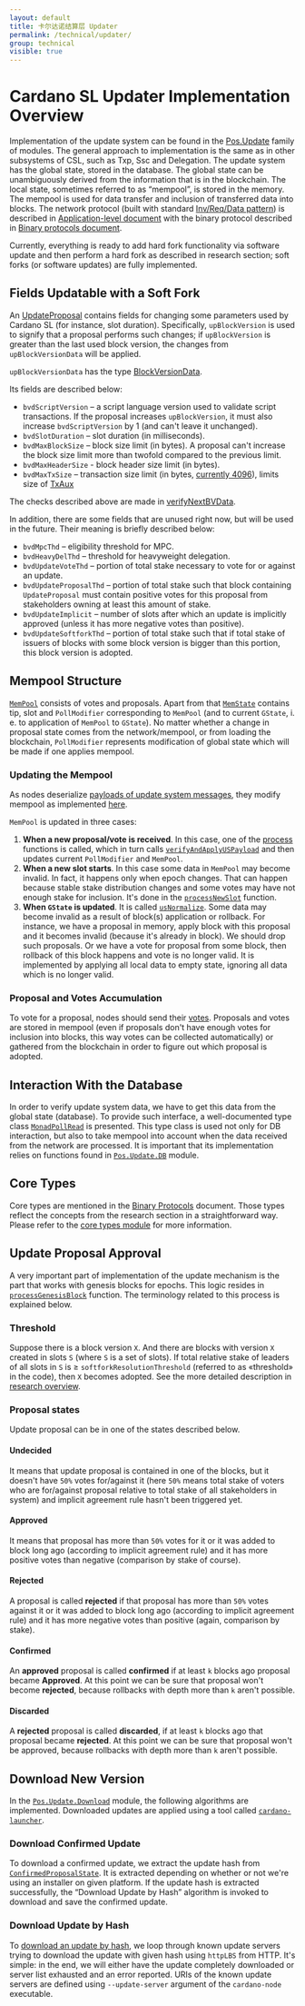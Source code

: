 ```yaml
---
layout: default
title: 卡尔达诺结算层 Updater
permalink: /technical/updater/
group: technical
visible: true
---
```

<!-- Reviewed at ac0126b2753f1f5ca6fbfb555783fbeb1aa141bd -->

<!-- Updated at 6b5eda44e5942599a9781e5ad3f51eb820665b83 -->

# Cardano SL Updater Implementation Overview

Implementation of the update system can be found in the
[Pos.Update](https://github.com/input-output-hk/cardano-sl/tree/6b5eda44e5942599a9781e5ad3f51eb820665b83/src/Pos/Update)
family of modules. The general approach to implementation is the same as in
other subsystems of CSL, such as Txp, Ssc and Delegation. The update system has
the global state, stored in the database. The global state can be unambiguously
derived from the information that is in the blockchain. The local state,
sometimes referred to as “mempool”, is stored in the memory. The mempool is used
for data transfer and inclusion of transferred data into blocks. The network
protocol (built with standard [Inv/Req/Data
pattern](https://github.com/input-output-hk/cardano-sl/tree/43a2d079a026b90ba860e79b5be52d1337e26c6f/infra/Pos/Communication/Relay))
is described in [Application-level
document](/technical/protocols/csl-application-level/) with the binary protocol
described in [Binary protocols
document](/technical/protocols/binary-protocols/).

Currently, everything is ready to add hard fork functionality via software
update and then perform a hard fork as described in research section; soft forks
(or software updates) are fully implemented.

## Fields Updatable with a Soft Fork

An
[UpdateProposal](https://github.com/input-output-hk/cardano-sl/blob/43a2d079a026b90ba860e79b5be52d1337e26c6f/update/Pos/Update/Core/Types.hs#L110)
contains fields for changing some parameters used by Cardano SL (for instance,
slot duration). Specifically, `upBlockVersion` is used to signify that a
proposal performs such changes; if `upBlockVersion` is greater than the last
used block version, the changes from `upBlockVersionData` will be applied.

`upBlockVersionData` has the type
[BlockVersionData](https://github.com/input-output-hk/cardano-sl/blob/fe5e6a377ab63c506173545fd4d8633cd1afbdc6/core/Pos/Core/Types.hs#L206).

Its fields are described below:

-   `bvdScriptVersion` – a script language version used to validate script
    transactions. If the proposal increases `upBlockVersion`, it must also
    increase `bvdScriptVersion` by 1 (and can't leave it unchanged).
-   `bvdSlotDuration` – slot duration (in milliseconds).
-   `bvdMaxBlockSize` – block size limit (in bytes). A proposal can't increase
    the block size limit more than twofold compared to the previous limit.
-   `bvdMaxHeaderSize` - block header size limit (in bytes).
-   `bvdMaxTxSize` – transaction size limit (in bytes, [currently
    4096](https://github.com/input-output-hk/cardano-sl/blob/43a2d079a026b90ba860e79b5be52d1337e26c6f/core/constants.yaml#L17)),
    limits size of
    [TxAux](/technical/protocols/binary-protocols/#transaction-auxilary)

The checks described above are made in
[verifyNextBVData](https://github.com/input-output-hk/cardano-sl/blob/893e3c838bf847613313e8dbf04330176a788af4/update/Pos/Update/Poll/Logic/Base.hs#L232).

In addition, there are some fields that are unused right now, but will be used
in the future. Their meaning is briefly described below:

-   `bvdMpcThd` – eligibility threshold for MPC.
-   `bvdHeavyDelThd` – threshold for heavyweight delegation.
-   `bvdUpdateVoteThd` – portion of total stake necessary to vote for or against
    an update.
-   `bvdUpdateProposalThd` – portion of total stake such that block containing
    `UpdateProposal` must contain positive votes for this proposal from
    stakeholders owning at least this amount of stake.
-   `bvdUpdateImplicit` – number of slots after which an update is implicitly
    approved (unless it has more negative votes than positive).
-   `bvdUpdateSoftforkThd` – portion of total stake such that if total stake of
    issuers of blocks with some block version is bigger than this portion, this
    block version is adopted.

## Mempool Structure

[`MemPool`](https://github.com/input-output-hk/cardano-sl/blob/43a2d079a026b90ba860e79b5be52d1337e26c6f/update/Pos/Update/MemState/Types.hs#L29) consists of votes and proposals. Apart from that [`MemState`](https://github.com/input-output-hk/cardano-sl/blob/43a2d079a026b90ba860e79b5be52d1337e26c6f/update/Pos/Update/MemState/Types.hs#L39) contains
tip, slot and `PollModifier` corresponding to `MemPool` (and to current
`GState`, i. e. to application of `MemPool` to `GState`). No matter whether a
change in proposal state comes from the network/mempool, or from loading the
blockchain, `PollModifier` represents modification of global state which will be
made if one applies mempool.

### Updating the Mempool

As nodes deserialize [payloads of update system
messages](/technical/protocols/binary-protocols/#update-system), they modify
mempool as implemented
[here](https://github.com/input-output-hk/cardano-sl/blob/43a2d079a026b90ba860e79b5be52d1337e26c6f/update/Pos/Update/MemState/Functions.hs#L35).

`MemPool` is updated in three cases:

1.  **When a new proposal/vote is received**. In this case, one of the
    [process](https://github.com/input-output-hk/cardano-sl/blob/763822c4fd906f36fa97b6b1f973d31d52342f3f/update/Pos/Update/Logic/Local.hs#L186)
    functions is called, which in turn calls
    [`verifyAndApplyUSPayload`](https://github.com/input-output-hk/cardano-sl/blob/dff5e00612c84af24964a98e5254602fa4f7fc17/update/Pos/Update/Poll/Logic/Apply.hs#L66)
    and then updates current `PollModifier` and `MemPool`.
2.  **When a new slot starts**. In this case some data in `MemPool` may become
    invalid. In fact, it happens only when epoch changes. That can happen
    because stable stake distribution changes and some votes may have not enough
    stake for inclusion. It's done in the
    [`processNewSlot`](https://github.com/input-output-hk/cardano-sl/blob/763822c4fd906f36fa97b6b1f973d31d52342f3f/update/Pos/Update/Logic/Local.hs#L283)
    function.
3.  **When `GState` is updated**. It is called
    [`usNormalize`](https://github.com/input-output-hk/cardano-sl/blob/763822c4fd906f36fa97b6b1f973d31d52342f3f/update/Pos/Update/Logic/Local.hs#L248).
    Some data may become invalid as a result of block(s) application or
    rollback. For instance, we have a proposal in memory, apply block with this
    proposal and it becomes invalid (because it's already in block). We should
    drop such proposals. Or we have a vote for proposal from some block, then
    rollback of this block happens and vote is no longer valid. It is
    implemented by applying all local data to empty state, ignoring all data
    which is no longer valid.

### Proposal and Votes Accumulation

To vote for a proposal, nodes should send their
[votes](https://github.com/input-output-hk/cardano-sl/blob/04dc8e4a640a62f0d82633f3a78ab3d8540fd5e6/update/Pos/Update/Core/Types.hs#L255).
Proposals and votes are stored in mempool (even if proposals don't have enough
votes for inclusion into blocks, this way votes can be collected automatically)
or gathered from the blockchain in order to figure out which proposal is
adopted.

## Interaction With the Database

In order to verify update system data, we have to get this data from the global
state (database). To provide such interface, a well-documented type class
[`MonadPollRead`](https://github.com/input-output-hk/cardano-sl/blob/446444070ee09857603797a90af970fff215c8c5/update/Pos/Update/Poll/Class.hs#L29)
is presented. This type class is used not only for DB interaction, but also to
take mempool into account when the data received from the network are processed.
It is important that its implementation relies on functions found in
[`Pos.Update.DB`](https://github.com/input-output-hk/cardano-sl/blob/04dc8e4a640a62f0d82633f3a78ab3d8540fd5e6/update/Pos/Update/DB.hs) module.

## Core Types

Core types are mentioned in the [Binary Protocols](/technical/protocols/binary-protocols/)
document. Those types reflect the concepts from the research section in a straightforward way.
Please refer to the [core types
module](https://github.com/input-output-hk/cardano-sl/blob/04dc8e4a640a62f0d82633f3a78ab3d8540fd5e6/update/Pos/Update/Core/Types.hs)
for more information.

## Update Proposal Approval

A very important part of implementation of the update mechanism is the part that
works with genesis blocks for epochs. This logic resides in
[`processGenesisBlock`](https://github.com/input-output-hk/cardano-sl/blob/6b5eda44e5942599a9781e5ad3f51eb820665b83/src/Pos/Update/Poll/Logic/Softfork.hs#L68) function.
The terminology related to this process is explained below.

### Threshold

Suppose there is a block version `X`. And there are blocks with version `X`
created in slots `S` (where `S` is a set of slots). If total relative stake of
leaders of all slots in `S` is ≥ `softforkResolutionThreshold` (referred to as
«threshold» in the code), then `X` becomes adopted. See the more detailed
description in [research overview](/cardano/update-mechanism/#soft-fork-updates).

### Proposal states

Update proposal can be in one of the states described below.

#### Undecided

It means that update proposal is contained in one of the blocks, but it doesn't
have `50%` votes for/against it (here `50%` means total stake of voters who are
for/against proposal relative to total stake of all stakeholders in system) and
implicit agreement rule hasn't been triggered yet.

<!-- TODO: **Important remark:** when we are talking about stake, we need to be clear about
which stake distribution we are talking about. For each epoch we know stable distribution
for this epoch. It used in leaders selection (follow-the-satoshi) and also in many other
cases. Stable distribution is distribution as it was ﻿⁠⁠⁠⁠2k﻿⁠⁠⁠⁠ slots before the end of epoch.
To calculate stake of votes for proposal ﻿⁠⁠⁠⁠p﻿⁠⁠⁠⁠ we use stake distribution as per epoch in
which ﻿⁠⁠⁠⁠p﻿⁠⁠⁠⁠ was added to blocks. I. e. distribution which was ﻿⁠⁠⁠⁠2k﻿⁠⁠⁠⁠ slots before the
end of that epoch. This ensures that nobody can transfer his funds to another address
and vote from that address to increase total stake of voters.

**Another important remark:** when we are talking about stake, it's also important to be
clear whether we consider delegated stake. I. e. if Alice delegated to Bob, do we consider
that Alice's funds belong to Bob or Alice? When we use stake for votes, we consider delegated
stake, i. e. we consider that Alice's funds belong to Bob. Note that here we consider
only heavyweight delegation. I hope it's covered in documentation, but I am not sure. -->

#### Approved

It means that proposal has more than `50%` votes for it or it was added to block
long ago (according to implicit agreement rule) and it has more positive votes
than negative (comparison by stake of course).

#### Rejected

A proposal is called **rejected** if that proposal has more than `50%` votes
against it or it was added to block long ago (according to implicit agreement
rule) and it has more negative votes than positive (again, comparison by stake).

#### Confirmed

An **approved** proposal is called **confirmed** if at least `k` blocks ago
proposal became **Approved**. At this point we can be sure that proposal won't
become **rejected**, because rollbacks with depth more than `k` aren't possible.

#### Discarded

A **rejected** proposal is called **discarded**, if at least `k` blocks ago that
proposal became **rejected**. At this point we can be sure that proposal won't
be approved, because rollbacks with depth more than `k` aren't possible.

## Download New Version

In the
[`Pos.Update.Download`](https://github.com/input-output-hk/cardano-sl/blob/04dc8e4a640a62f0d82633f3a78ab3d8540fd5e6/src/Pos/Update/Download.hs)
module, the following algorithms are implemented. Downloaded updates are applied
using a tool called
[`cardano-launcher`](https://github.com/input-output-hk/cardano-sl/blob/82ba83c3ffb670201b309ff47e3d0ab5f4a17455/src/launcher/Main.hs).

### Download Confirmed Update

To download a confirmed update, we extract the update hash from
[`ConfirmedProposalState`](https://github.com/input-output-hk/cardano-sl/blob/04dc8e4a640a62f0d82633f3a78ab3d8540fd5e6/update/Pos/Update/Poll/Types.hs#L114). It is extracted depending on whether or not we're
using an installer on given platform. If the update hash is extracted
successfully, the “Download Update by Hash” algorithm is invoked to download and
save the confirmed update.

### Download Update by Hash

To [download an update by hash](https://github.com/input-output-hk/cardano-sl/blob/daa8b81785f38038187c45385c9a94510a5c3780/src/Pos/Update/Download.hs#L108), we loop through known update servers trying to
download the update with given hash using `httpLBS` from HTTP. It's simple: in
the end, we will either have the update completely downloaded or server list
exhausted and an error reported. URIs of the known update servers are defined
using `--update-server` argument of the `cardano-node` executable.
